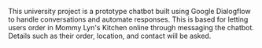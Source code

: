This university project is a prototype chatbot built using Google Dialogflow to handle conversations and automate responses. This is based for letting users order in Mommy Lyn's Kitchen online 
through messaging the chatbot. Details such as their order, location, and contact will be asked.
